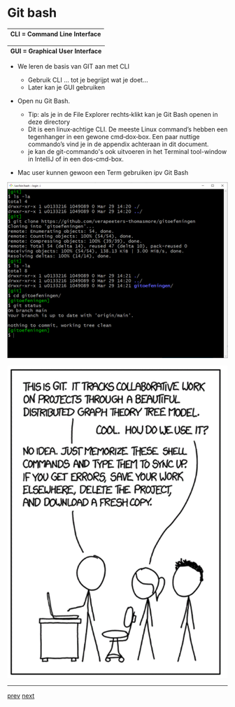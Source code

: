 # Git bash

| CLI = Command Line Interface |
| --- |

| GUI = Graphical User Interface| 
| --- |


* We leren de basis van GIT aan met CLI
  * Gebruik CLI … tot je begrijpt wat je doet…
  * Later kan je GUI gebruiken

* Open nu Git Bash.
  * Tip: als je in de File Explorer rechts‐klikt kan je Git Bash openen in deze
directory
  * Dit is een linux‐achtige CLI. De meeste Linux command’s hebben een
    tegenhanger in een gewone cmd‐dox‐box. Een paar nuttige commando’s vind
    je in de appendix achteraan in dit document.
  * je kan de  git-commando's ook uitvoeren in het Terminal tool-window in IntelliJ of in een dos-cmd-box.    
* Mac user kunnen gewoon een Term gebruiken ipv Git Bash     

![git bash](images/git_bash.png)

![this_is_git.png](images/this_is_git.png)


---
[prev](02_installeer_git.md)
[next](04_wat_is_een_git_repo.md)